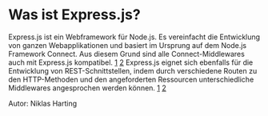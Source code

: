 # Was ist Express.js?
Express.js ist ein Webframework für Node.js. Es vereinfacht die Entwicklung von ganzen Webapplikationen und basiert im Ursprung auf dem Node.js Framework Connect. Aus diesem Grund sind alle Connect-Middlewares auch mit Express.js kompatibel. [1](../quellen.md) [2](../quellen.md) 
Express.js eignet sich ebenfalls für die Entwicklung von REST-Schnittstellen, indem durch verschiedene Routen zu den HTTP-Methoden und den angeforderten Ressourcen unterschiedliche Middlewares angesprochen werden können. [1](../quellen.md) [2](../quellen.md)

Autor: Niklas Harting
